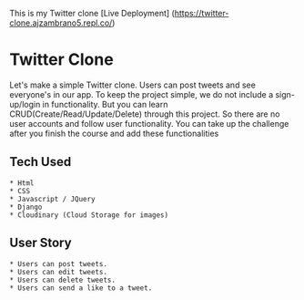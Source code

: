 This is my Twitter clone [Live Deployment] (https://twitter-clone.ajzambrano5.repl.co/)

# Twitter Clone

Let's make a simple Twitter clone. Users can post tweets and see everyone's in our app.
To keep the project simple, we do not include a sign-up/login in functionality.
But you can learn CRUD(Create/Read/Update/Delete) through this project.
So there are no user accounts and follow user functionality. You can take up the challenge after you finish the course and add these functionalities 


## Tech Used
```
* Html
* CSS
* Javascript / JQuery
* Django
* Cloudinary (Cloud Storage for images)
```

## User Story
```
* Users can post tweets.
* Users can edit tweets.
* Users can delete tweets.
* Users can send a like to a tweet.
```